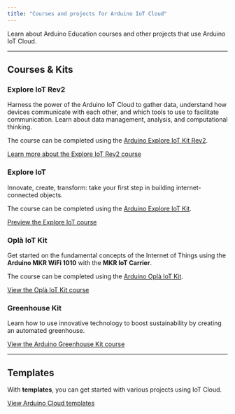 ```yaml
---
title: "Courses and projects for Arduino IoT Cloud"
---
```


Learn about Arduino Education courses and other projects that use Arduino IoT Cloud.

---

## Courses & Kits

### Explore IoT Rev2

Harness the power of the Arduino IoT Cloud to gather data, understand how devices communicate with each other, and which tools to use to facilitate communication. Learn about data management, analysis, and computational thinking.

The course can be completed using the [Arduino Explore IoT Kit Rev2](https://store.arduino.cc/products/explore-iot-kit-rev2).

<a class="link-chevron" href="https://courses.arduino.cc/explore-iot/home/">Learn more about the Explore IoT Rev2 course</a>

<!-- **Links:**

* [Course](https://courses.arduino.cc/explore-iot/)
* [Kit (Store)](https://store.arduino.cc/products/explore-iot-kit-rev2)
-->

### Explore IoT

Innovate, create, transform: take your first step in building internet-connected objects.

The course can be completed using the [Arduino Explore IoT Kit](https://store.arduino.cc/products/arduino-explore-iot-kit).

<a class="link-chevron" href="https://edu-content-preview.arduino.cc/content-preview/high_school/lesson/CONTENTPREVIEW+IOTSK">Preview the Explore IoT course</a>

<!-- **Links:**

* [Course](https://explore-iot.arduino.cc/)
* [Course (preview)](https://edu-content-preview.arduino.cc/content-preview/high_school/lesson/CONTENTPREVIEW+IOTSK)
* [Kit (Store)](https://store.arduino.cc/products/arduino-explore-iot-kit)
-->

### Oplà IoT Kit

Get started on the fundamental concepts of the Internet of Things using the **Arduino MKR WiFi 1010** with the **MKR IoT Carrier**.

The course can be completed using the [Arduino Oplà IoT Kit](https://store.arduino.cc/products/arduino-opla-iot-kit).

<a class="link-chevron" href="https://opla.arduino.cc/">View the Oplà IoT Kit course</a>

<!-- **Links:**

* [Course](https://opla.arduino.cc/)
* [Kit (Store)](https://store.arduino.cc/products/arduino-opla-iot-kit)
-->

### Greenhouse Kit

Learn how to use innovative technology to boost sustainability by creating an automated greenhouse.

[View the Arduino Greenhouse Kit course](https://greenhouse-kit.arduino.cc/)

---

## Templates

With **templates**, you can get started with various projects using IoT Cloud.

<a class="link-chevron" href="https://create.arduino.cc/iot/templates">View Arduino Cloud templates</a>
